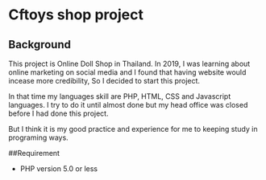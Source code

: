 # Cftoys shop project

## Background
This project is Online Doll Shop in Thailand. In 2019, I was learning about online marketing on social media and I found that having website would incease more credibility, So I decided to start this project.

In that time my languages skill are PHP, HTML, CSS and Javascript languages. I try to do it until almost done but my head office was closed before I had done this project.

But I think it is my good practice and experience for me to keeping study in programing ways.

##Requirement
- PHP version 5.0 or less
